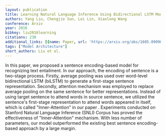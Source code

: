 ```yaml
---
layout: publication
title: Learning Natural Language Inference Using Bidirectional LSTM Model And Inner-attention
authors: Yang Liu, Chengjie Sun, Lei Lin, Xiaolong Wang
conference: Arxiv
year: 2016
bibkey: liu2016learning
citations: 238
additional_links: [{name: Paper, url: 'https://arxiv.org/abs/1605.09090'}]
tags: ["Model Architecture"]
short_authors: Liu et al.
---
```

In this paper, we proposed a sentence encoding-based model for recognizing
text entailment. In our approach, the encoding of sentence is a two-stage
process. Firstly, average pooling was used over word-level bidirectional LSTM
(biLSTM) to generate a first-stage sentence representation. Secondly, attention
mechanism was employed to replace average pooling on the same sentence for
better representations. Instead of using target sentence to attend words in
source sentence, we utilized the sentence's first-stage representation to
attend words appeared in itself, which is called "Inner-Attention" in our paper
. Experiments conducted on Stanford Natural Language Inference (SNLI) Corpus
has proved the effectiveness of "Inner-Attention" mechanism. With less number
of parameters, our model outperformed the existing best sentence encoding-based
approach by a large margin.